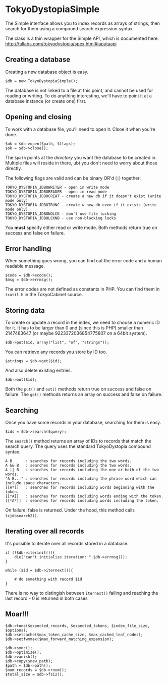 TokyoDystopiaSimple
===================

The Simple interface allows you to index records as arrays of strings, then search for them
using a compound search expression syntax.

The class is a thin wrapper for the Simple API, which is documented here:
<a href="http://fallabs.com/tokyodystopia/spex.html#laputaapi">http://fallabs.com/tokyodystopia/spex.html#laputaapi</a>


Creating a database
-------------------

Creating a new database object is easy.

	$db = new TokyoDystopiaSimple();

The database is not linked to a file at this point, and cannot be used for reading or writing.
To do anything interesting, we'll have to point it at a database instance (or create one) first.


Opening and closing
-------------------

To work with a database file, you'll need to open it. Clsoe it when you're done.

	$ok = $db->open($path, $flags);
	$ok = $db->close();

The <code>$path</code> points at the <i>directory</i> you want the database to be created in.
Multiple files will reside in there, ubt you don't need to worry about those directly.

The following flags are valid and can be binary OR'd (<code>|</code>) together:

	TOKYO_DYSTOPIA_JDBOWRITER - open in write mode
	TOKYO_DYSTOPIA_JDBOREADER - open in read mode
	TOKYO_DYSTOPIA_JDBOCREAT - create a new db if it doesn't exist (write mode only)
	TOKYO_DYSTOPIA_JDBOTRUNC - create w new db even if it exists (write mode only)
	TOKYO_DYSTOPIA_JDBONOLCK - don't use file locking
	TOKYO_DYSTOPIA_JDBOLCKNB - use non-blocking locks

You <b>must</b> specify either read or write mode.
Both methods return true on success and false on failure.


Error handling
--------------

When something goes wrong, you can find out the error code and a human readable message.

	$code = $db->ecode();
	$msg = $db->errmsg();

The error codes are not defined as constants in PHP. You can find them in <code>tcutil.h</code> in the TokyoCabinet source.


Storing data
------------

To create or update a record in the index, we need to choose a numeric ID for it.
It has to be larger than 0 and (since this is PHP) smaller than 2147483647 (or maybe 9223372036854775807 on a 64bit system).

	$db->put($id, array("list", "of", "strings"));

You can retrieve any records you store by ID too.

	$strings = $db->get($id);

And also delete existing entries.

	$db->out($id);

Both the <code>put()</code> and <code>out()</code> methods return true on success and false on failure.
The <code>get()</code> methods returns an array on success and false on failure.


Searching
---------

Once you have some records in your database, searching for them is easy.

	$ids = $db->search($query);

The <code>search()</code> method returns an array of IDs to records that match the search query.
The query uses the standard TokyoDystopia compound syntax.

	A B      : searches for records including the two words.
	A && B   : searches for records including the two words.
	A || B   : searches for records including the one or both of the two words.
	"A B..." : searches for records including the phrase word which can include space characters.
	[[A*]]   : searches for records including words beginning with the token.
	[[*A]]   : searches for records including words ending with the token.
	[[*A*]]  : searches for records including words including the token.

On failure, false is returned.
Under the hood, this method calls <code>tcjdbsearch2()</code>.


Iterating over all records
--------------------------

It's possible to iterate over all records stored in a database.

	if (!$db->iterinit()){
		die("can't initialize iteration: ".$db->errmsg());
	}

	while ($id = $db->iternext()){

		# do something with record $id
	}

There is no way to distingish between <code>iternext()</code> failing and reaching the last record - 0 is returned in both cases


Moar!!!
-------

	$db->tune($expected_records, $expected_tokens, $index_file_size, $options);
	$db->setcache($max_token_cache_size, $max_cached_leaf_nodes);
	$db->setfwmmax($max_forward_matching_expansion);

	$db->sync();
	$db->optimize();
	$db->vanish();
	$db->copy($new_path);
	$path = $db->path();
	$num_records = $db->rnum();
	$total_size = $db->fsiz();

